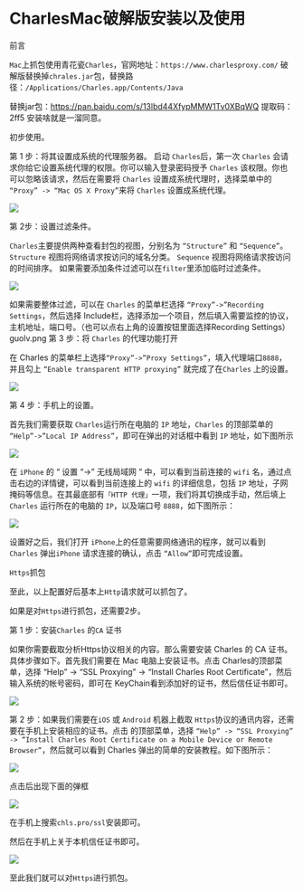 # CharlesMac破解版安装以及使用

前言

`Mac`上抓包使用青花瓷`Charles`，官网地址：`https://www.charlesproxy.com/`
破解版替换掉`chrales.jar`包，替换路径：`/Applications/Charles.app/Contents/Java` 


替换jar包：https://pan.baidu.com/s/13lbd44XfypMMW1Tv0XBqWQ 提取码：2ff5
安装啥就是一溜同意。

初步使用。

第 1 步：将其设置成系统的代理服务器。
启动 `Charles`后，第一次 `Charles` 会请求你给它设置系统代理的权限。你可以输入登录密码授予 `Charles` 该权限。你也可以忽略该请求，然后在需要将 `Charles` 设置成系统代理时，选择菜单中的 `“Proxy” -> “Mac OS X Proxy”`来将 `Charles` 设置成系统代理。

![](img/代理设置.png) 

第 2步：设置过滤条件。

`Charles`主要提供两种查看封包的视图，分别名为 `“Structure”` 和 `“Sequence”`。
`Structure` 视图将网络请求按访问的域名分类。
`Sequence` 视图将网络请求按访问的时间排序。
如果需要添加条件过滤可以在`filter`里添加临时过滤条件。

![](img/临时过滤.png) 

如果需要整体过滤，可以在 `Charles` 的菜单栏选择 `“Proxy”->”Recording Settings`，然后选择 Include栏，选择添加一个项目，然后填入需要监控的协议，主机地址，端口号。（也可以点右上角的设置按钮里面选择Recording Settings）
guolv.png
第 3 步：将 `Charles` 的代理功能打开

在 Charles 的菜单栏上选择`“Proxy”->”Proxy Settings”`，填入代理端口`8888`，并且勾上 `“Enable transparent HTTP proxying”` 就完成了在`Charles` 上的设置。

![](img/打开代理.png)  

第 4 步：手机上的设置。

首先我们需要获取 `Charles`运行所在电脑的 `IP` 地址，`Charles` 的顶部菜单的 `“Help”->”Local IP Address”`，即可在弹出的对话框中看到 `IP` 地址，如下图所示 

![](img/ip.png)  

在 `iPhone` 的 “ 设置 “->” 无线局域网 “ 中，可以看到当前连接的 `wifi` 名，通过点击右边的详情键，可以看到当前连接上的 `wifi` 的详细信息，包括 `IP` 地址，子网掩码等信息。在其最底部有`「HTTP 代理」`一项，我们将其切换成手动，然后填上 `Charles` 运行所在的电脑的 `IP`，以及端口号 `8888`，如下图所示：

![](img/wifi.png) 

设置好之后，我们打开 `iPhone`上的任意需要网络通讯的程序，就可以看到 `Charles` 弹出`iPhone` 请求连接的确认，点击 `“Allow”`即可完成设置。

`Https`抓包

至此，以上配置好后基本上`Http`请求就可以抓包了。

如果是对`Https`进行抓包，还需要2步。

第 1 步：安装`Charles` 的`CA` 证书

如果你需要截取分析Https协议相关的内容。那么需要安装 Charles 的 CA 证书。具体步骤如下。首先我们需要在 Mac 电脑上安装证书。点击 Charles的顶部菜单，选择 “Help” -> “SSL Proxying” -> “Install Charles Root Certificate”，然后输入系统的帐号密码，即可在 KeyChain看到添加好的证书，然后信任证书即可。
 
![](img/CA证书.png) 

第 2 步：如果我们需要在`iOS` 或 `Android` 机器上截取 `Https`协议的通讯内容，还需要在手机上安装相应的证书。点击   的顶部菜单，选择 `“Help” -> “SSL Proxying” -> “Install Charles Root Certificate on a Mobile Device or Remote Browser”`，然后就可以看到 Charles 弹出的简单的安装教程。如下图所示：

![](img/手机.png) 

点击后出现下面的弹框

![](img/2B429772-54A6-4FF8-8C6A-F5BCC068F8C8.png) 

在手机上搜索`chls.pro/ssl`安装即可。

然后在手机上关于本机信任证书即可。
 
![](img/信任.png) 

至此我们就可以对`Https`进行抓包。
